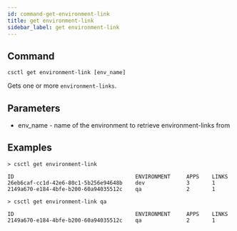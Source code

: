 ```yaml
---
id: command-get-environment-link
title: get environment-link
sidebar_label: get environment-link
---
```


## Command
`csctl get environment-link [env_name]`

Gets one or more `environment-links`.

## Parameters
* env_name - name of the environment to retrieve environment-links from

## Examples
```
> csctl get environment-link

ID                                      ENVIRONMENT     APPS    LINKS
26eb6caf-cc1d-42e6-80c1-5b256e94648b    dev             3       1
2149a670-e184-4bfe-b200-60a94035512c    qa              2       1

> csctl get environment-link qa

ID                                      ENVIRONMENT     APPS    LINKS
2149a670-e184-4bfe-b200-60a94035512c    qa              2       1
```
